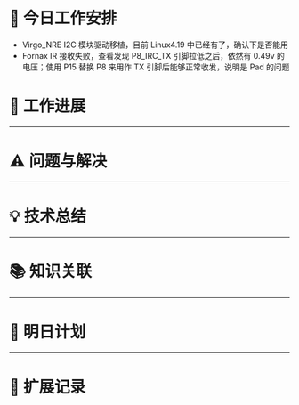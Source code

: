 



# **🔧 今日工作安排**

- Virgo_NRE I2C 模块驱动移植，目前 Linux4.19 中已经有了，确认下是否能用
- Fornax IR 接收失败，查看发现 P8_IRC_TX 引脚拉低之后，依然有 0.49v 的电压；使用 P15 替换 P8 来用作 TX 引脚后能够正常收发，说明是 Pad 的问题





# **📌 工作进展**



---

# **⚠️ 问题与解决**


---

# **💡 技术总结**


---

# **📚 知识关联**


---
# **📌 明日计划**


---

# **💬 扩展记录**



